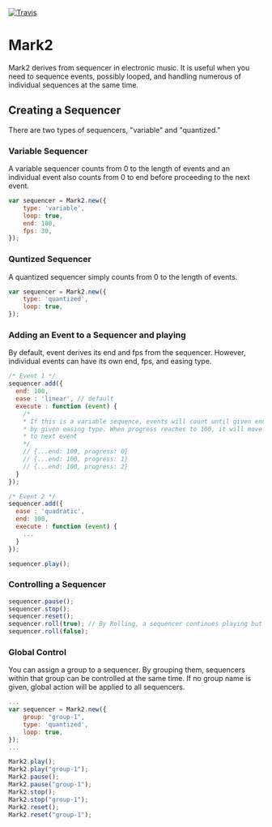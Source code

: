 [![Travis](https://img.shields.io/travis/minnam/mark2.svg?style=flat-square)](https://travis-ci.org/minnam/mark2)
# Mark2

Mark2 derives from sequencer in electronic music. It is useful when you need to sequence events, possibly looped, and handling numerous of individual sequences at the same time.

## Creating a Sequencer

There are two types of sequencers, "variable" and "quantized."

### Variable Sequencer
A variable sequencer counts from 0 to the length of events and an individual event also counts from 0 to end before proceeding to the next event.
```javascript
var sequencer = Mark2.new({
    type: 'variable',
    loop: true,
    end: 100,
    fps: 30,
});
```

### Quntized Sequencer
A quantized sequencer simply counts from 0 to the length of events.
```javascript
var sequencer = Mark2.new({
    type: 'quantized',
    loop: true,
});
```

### Adding an Event to a Sequencer and playing
By default, event derives its end and fps from the sequencer. However, individual events can have its own end, fps, and easing type.

```javascript
/* Event 1 */
sequencer.add({
  end: 100,
  ease : 'linear', // default
  execute : function (event) {
    /*
    * If this is a variable sequence, events will count until given end     
    * by given easing type. When progress reaches to 100, it will move on
    * to next event
    */
    // {...end: 100, progress: 0}
    // {...end: 100, progress: 1}
    // {...end: 100, progress: 2}    
  }
});

/* Event 2 */
sequencer.add({
  ease : 'quadratic',
  end: 100,
  execute : function (event) {
    ...
  }
});

sequencer.play();
```

### Controlling a Sequencer
```javascript
sequencer.pause();
sequencer.stop();
sequencer.reset();
sequencer.roll(true); // By Rolling, a sequencer continues playing but does not proceed to the next event.
sequencer.roll(false);
```

### Global Control
You can assign a group to a sequencer. By grouping them, sequencers within that group can be controlled at the same time.
If no group name is given, global action will be applied to all sequencers.

```javascript
...
var sequencer = Mark2.new({
    group: "group-1",
    type: 'quantized',
    loop: true,
});
...

Mark2.play();
Mark2.play("group-1");
Mark2.pause();
Mark2.pause("group-1");
Mark2.stop();
Mark2.stop("group-1");
Mark2.reset();
Mark2.reset("group-1");
```
